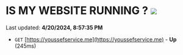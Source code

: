 # IS MY WEBSITE RUNNING ? [![](https://img.shields.io/static/v1?label=Sponsor&message=%E2%9D%A4&logo=GitHub&color=%23fe8e86)](https://github.com/sponsors/<username>)

Last updated: **4/20/2024, 8:57:35 PM**

- `GET` [https://youssefservice.me](https://youssefservice.me) - **Up** (245ms)
